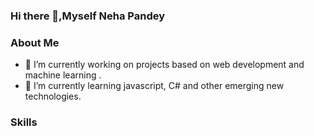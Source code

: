 ### Hi there 👋,Myself Neha Pandey


### About Me
<u></u>

- 🔭 I’m currently working on projects based on web development and machine learning .
- 🌱 I’m currently learning javascript, C# and other emerging new technologies.

### Skills
